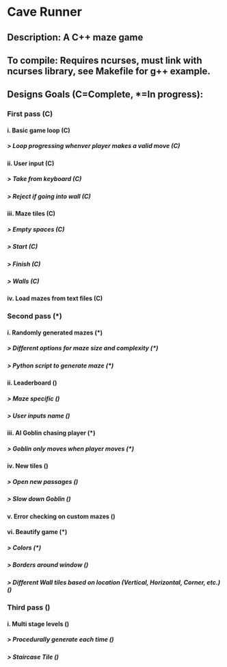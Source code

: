 # Cave Runner

## Description: A C++ maze game

## To compile: Requires ncurses, must link with ncurses library, see Makefile for g++ example.

## Designs Goals (C=Complete, *=In progress):
### First pass (C)
####    i. Basic game loop (C)
#####       > Loop progressing whenver player makes a valid move (C)
####    ii. User input (C)
#####       > Take from keyboard (C)
#####       > Reject if going into wall (C)
####    iii. Maze tiles (C)
#####       > Empty spaces (C)
#####       > Start (C)
#####       > Finish (C)
#####       > Walls (C)
####    iv. Load mazes from text files (C)
### Second pass (*)
####    i. Randomly generated mazes (*)
#####       > Different options for maze size and complexity (*)
#####       > Python script to generate maze (*)
####    ii. Leaderboard ()
#####       > Maze specific ()
#####       > User inputs name ()
####    iii. AI Goblin chasing player (*)
#####       > Goblin only moves when player moves (*)
####    iv. New tiles ()
#####       > Open new passages ()
#####       > Slow down Goblin ()
####    v. Error checking on custom mazes ()
####    vi. Beautify game (*)
#####       > Colors (*)
#####       > Borders around window ()
#####       > Different Wall tiles based on location (Vertical, Horizontal, Corner, etc.) ()
### Third pass ()
####    i. Multi stage levels ()
#####       > Procedurally generate each time ()
#####       > Staircase Tile ()